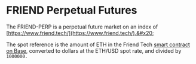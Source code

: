 # FRIEND Perpetual Futures

The FRIEND-PERP is a perpetual future market on an index of [https://www.friend.tech/](https://www.friend.tech/).&#x20;

The spot reference is the amount of ETH in the Friend Tech [smart contract on Base](https://basescan.org/address/0xcf205808ed36593aa40a44f10c7f7c2f67d4a4d4), converted to dollars at the ETH/USD spot rate, and divided by `1000000.`&#x20;
